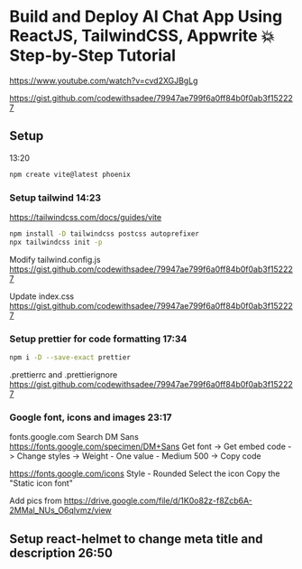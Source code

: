 # Build and Deploy AI Chat App Using ReactJS, TailwindCSS, Appwrite 💥 Step-by-Step Tutorial

https://www.youtube.com/watch?v=cvd2XGJBgLg

https://gist.github.com/codewithsadee/79947ae799f6a0ff84b0f0ab3f152227



## Setup
13:20
```sh
npm create vite@latest phoenix


```

### Setup tailwind 14:23
https://tailwindcss.com/docs/guides/vite
```sh
npm install -D tailwindcss postcss autoprefixer
npx tailwindcss init -p
```

Modify tailwind.config.js
https://gist.github.com/codewithsadee/79947ae799f6a0ff84b0f0ab3f152227

Update index.css
https://gist.github.com/codewithsadee/79947ae799f6a0ff84b0f0ab3f152227

### Setup prettier for code formatting 17:34
```sh
npm i -D --save-exact prettier
```
.prettierrc and .prettierignore
https://gist.github.com/codewithsadee/79947ae799f6a0ff84b0f0ab3f152227


### Google font, icons and images 23:17
fonts.google.com 
Search DM Sans
https://fonts.google.com/specimen/DM+Sans
Get font -> Get embed code -> Change styles -> Weight - One value - Medium 500 -> Copy code

https://fonts.google.com/icons
Style - Rounded
Select the icon
Copy the "Static icon font"

Add pics from https://drive.google.com/file/d/1K0o82z-f8Zcb6A-2MMal_NUs_O6qlvmz/view


## Setup react-helmet to change meta title and description 26:50
```sh
```